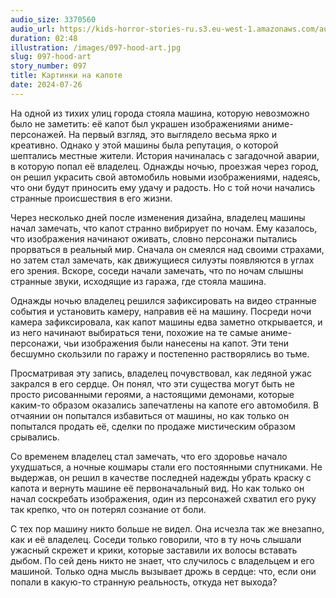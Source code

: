 ```yaml
---
audio_size: 3370560
audio_url: https://kids-horror-stories-ru.s3.eu-west-1.amazonaws.com/audio/097-hood-art.mp3
duration: 02:48
illustration: /images/097-hood-art.jpg
slug: 097-hood-art
story_number: 097
title: Картинки на капоте
date: 2024-07-26
---
```


На одной из тихих улиц города стояла машина, которую невозможно было не заметить: её капот был украшен изображениями аниме-персонажей. На первый взгляд, это выглядело весьма ярко и креативно. Однако у этой машины была репутация, о которой шептались местные жители. История начиналась с загадочной аварии, в которую попал её владелец. Однажды ночью, проезжая через город, он решил украсить свой автомобиль новыми изображениями, надеясь, что они будут приносить ему удачу и радость. Но с той ночи начались странные происшествия в его жизни.

Через несколько дней после изменения дизайна, владелец машины начал замечать, что капот странно вибрирует по ночам. Ему казалось, что изображения начинают оживать, словно персонажи пытались прорваться в реальный мир. Сначала он смеялся над своими страхами, но затем стал замечать, как движущиеся силуэты появляются в углах его зрения. Вскоре, соседи начали замечать, что по ночам слышны странные звуки, исходящие из гаража, где стояла машина.

Однажды ночью владелец решился зафиксировать на видео странные события и установить камеру, направив её на машину. Посреди ночи камера зафиксировала, как капот машины едва заметно открывается, и из него начинают выбираться тени, похожие на те самые аниме-персонажи, чьи изображения были нанесены на капот. Эти тени бесшумно скользили по гаражу и постепенно растворялись во тьме.

Просматривая эту запись, владелец почувствовал, как ледяной ужас закрался в его сердце. Он понял, что эти существа могут быть не просто рисованными героями, а настоящими демонами, которые каким-то образом оказались запечатлены на капоте его автомобиля. В отчаянии он попытался избавиться от машины, но как только он попытался продать её, сделки по продаже мистическим образом срывались.

Со временем владелец стал замечать, что его здоровье начало ухудшаться, а ночные кошмары стали его постоянными спутниками. Не выдержав, он решил в качестве последней надежды убрать краску с капота и вернуть машине её первоначальный вид. Но как только он начал соскребать изображения, один из персонажей схватил его руку так крепко, что он потерял сознание от боли.

С тех пор машину никто больше не видел. Она исчезла так же внезапно, как и её владелец. Соседи только говорили, что в ту ночь слышали ужасный скрежет и крики, которые заставили их волосы вставать дыбом. По сей день никто не знает, что случилось с владельцем и его машиной. Только одна мысль вызывает дрожь в сердце: что, если они попали в какую-то странную реальность, откуда нет выхода?